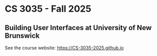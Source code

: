 # CS 3035 - Fall 2025

## Building User Interfaces at University of New Brunswick

See the course website: https://CS-3035-2025.github.io

